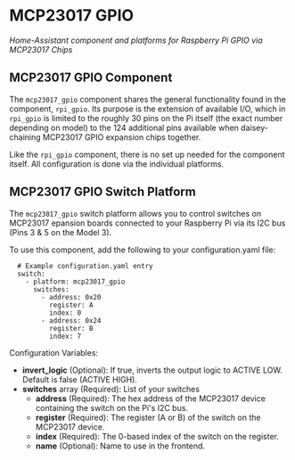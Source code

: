 # MCP23017 GPIO
*Home-Assistant component and platforms for Raspberry Pi GPIO via MCP23017 Chips*

## MCP23017 GPIO Component
The `mcp23017_gpio` component shares the general functionality found in the component, `rpi_gpio`. Its purpose is the extension of available I/O, which in `rpi_gpio` is limited to the roughly 30 pins on the Pi itself (the exact number depending on model) to the 124 additional pins available when daisey-chaining MCP23017 GPIO expansion chips together. 

Like the `rpi_gpio` component, there is no set up needed for the component itself. All configuration is done via the individual platforms.

## MCP23017 GPIO Switch Platform
The `mcp23017_gpio` switch platform allows you to control switches on MCP23017 epansion boards connected to your Raspberry Pi via its I2C bus (Pins 3 & 5 on the Model 3).

To use this component, add the following to your configuration.yaml file:
```
  # Example configuration.yaml entry
  switch:
    - platform: mcp23017_gpio
      switches:
        - address: 0x20
          register: A
          index: 0
        - address: 0x24
          register: B
          index: 7
```
Configuration Variables:
+ **invert_logic** (Optional): If true, inverts the output logic to ACTIVE LOW. Default is false (ACTIVE HIGH).
+ **switches** array (Required): List of your switches
  + **address** (Required): The hex address of the MCP23017 device containing the switch on the Pi's I2C bus.
  + **register** (Required): The register (A or B) of the switch on the MCP23017 device.
  + **index** (Required): The 0-based index of the switch on the register.
  + **name** (Optional): Name to use in the frontend.
